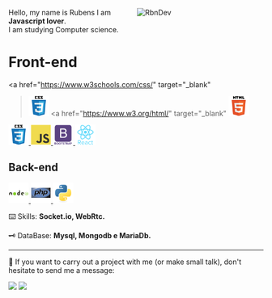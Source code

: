 <img
  src="https://codigofonte.com.br/wp-content/uploads/legado/noticias/programador_02.jpg"
  min-width="250px"
  max-width="250px"
  width="250px"
  align="right"
  alt="RbnDev"
/>

<p align="left">
  Hello, my name is Rubens I am <strong>Javascript lover</strong>.<br />
  I am studying Computer science.
</p>

# Front-end
<a href="https://www.w3schools.com/css/" target="_blank"
  ><img
    src="https://raw.githubusercontent.com/devicons/devicon/master/icons/css3/css3-original-wordmark.svg"
    alt="css3"
    width="40"
    height="40"
/></a>
<a href="https://www.w3.org/html/" target="_blank"
  ><img
    src="https://raw.githubusercontent.com/devicons/devicon/master/icons/html5/html5-original-wordmark.svg"
    alt="html5"
    width="40"
    height="40"
/></a>
<a href="https://www.w3schools.com/css/" target="_blank">
  <img
    src="https://raw.githubusercontent.com/devicons/devicon/master/icons/css3/css3-original-wordmark.svg"
    alt="css3"
    width="40"
    height="40"
  />
</a>
<a
  href="https://developer.mozilla.org/en-US/docs/Web/JavaScript"
  target="_blank"
>
  <img
    src="https://raw.githubusercontent.com/devicons/devicon/master/icons/javascript/javascript-original.svg"
    alt="javascript"
    width="40"
    height="40"
  />
</a>
<a href="https://getbootstrap.com" target="_blank">
  <img
    src="https://raw.githubusercontent.com/devicons/devicon/master/icons/bootstrap/bootstrap-plain-wordmark.svg"
    alt="bootstrap"
    width="40"
    height="40"
  />
</a>
<a href="https://reactjs.org/" target="_blank">
  <img
    src="https://raw.githubusercontent.com/devicons/devicon/master/icons/react/react-original-wordmark.svg"
    alt="react"
    width="40"
    height="40"
  />
</a>

## Back-end

<a href="https://nodejs.org" target="_blank">
  <img
    src="https://raw.githubusercontent.com/devicons/devicon/master/icons/nodejs/nodejs-original-wordmark.svg"
    alt="nodejs"
    width="40"
    height="40"
  />
</a>
<a href="https://www.php.net" target="_blank">
  <img
    src="https://raw.githubusercontent.com/devicons/devicon/master/icons/php/php-original.svg"
    alt="php"
    width="40"
    height="40"
  />
</a>
<a href="https://www.python.org" target="_blank">
  <img
    src="https://raw.githubusercontent.com/devicons/devicon/master/icons/python/python-original.svg"
    alt="python"
    width="40"
    height="40"
  />
</a>

<p align="left">⌨️ Skills: <strong>Socket.io, WebRtc.</strong></p>

<p align="left">🗝️ DataBase: <strong>Mysql, Mongodb e MariaDb.</strong></p>

<hr />

<p align="left">
  💌 If you want to carry out a project with me (or make small talk), don't
  hesitate to send me a message:
</p>

<p align="left">
  <a
    href="https://api.whatsapp.com/send?phone=5582991175523&text=Olá%20RbnnDev,%20tudo%20bem?"
    alt="WhatsApp"
  >
    <img
      src="https://img.shields.io/badge/-WhatsApp-25d366?style=flat-square&labelColor=25d366&logo=whatsapp&logoColor=white&link=https://api.whatsapp.com/send?phone=5582991175523&text=Olá%20RbnnDev,%20tudo%20bem?"
  /></a>

  <a href="https://www.instagram.com/rbnn1/" alt="Instagram">
    <img
      src="https://img.shields.io/badge/-Instagram-DF0174?style=flat-square&labelColor=DF0174&logo=instagram&logoColor=white&link=https://www.instagram.com/rbnn1/"
  /></a>
</p>
